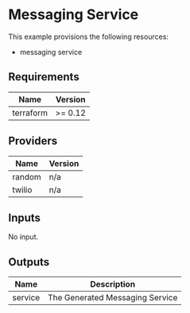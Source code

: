 # Messaging Service

This example provisions the following resources:

- messaging service

## Requirements

| Name      | Version |
| --------- | ------- |
| terraform | >= 0.12 |

## Providers

| Name   | Version |
| ------ | ------- |
| random | n/a     |
| twilio | n/a     |

## Inputs

No input.

## Outputs

| Name    | Description                     |
| ------- | ------------------------------- |
| service | The Generated Messaging Service |

